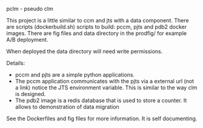 pclm - pseudo clm

This project is a little similar to ccm and jts with a data component.  There are scripts (dockerbuild.sh) scripts to build: pccm, pjts and pdb2 docker images.  There are fig files and data directory in the prodfig/ for example A/B deployment.

When deployed the data directory will need write permissions.

Details:

 - pccm and pjts are a simple python applications.  
 - The pccm application communicates with the pjts via a external url (not a link) notice the JTS environment variable.  This is similar to the way clm is designed.
 - The pdb2 image is a redis database that is used to store a counter.  It allows to demonstration of data migration

See the Dockerfiles and fig files for more information.  It is self documenting.
